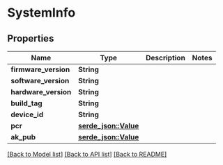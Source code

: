 # SystemInfo

## Properties

Name | Type | Description | Notes
------------ | ------------- | ------------- | -------------
**firmware_version** | **String** |  | 
**software_version** | **String** |  | 
**hardware_version** | **String** |  | 
**build_tag** | **String** |  | 
**device_id** | **String** |  | 
**pcr** | [**serde_json::Value**](.md) |  | 
**ak_pub** | [**serde_json::Value**](.md) |  | 

[[Back to Model list]](../README.md#documentation-for-models) [[Back to API list]](../README.md#documentation-for-api-endpoints) [[Back to README]](../README.md)


